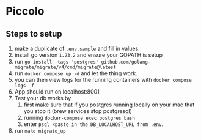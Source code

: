 # Piccolo

## Steps to setup

1. make a duplicate of `.env.sample` and fill in values.
1. install go version `1.23.2` and ensure your GOPATH is setup
1. run `go install -tags 'postgres' github.com/golang-migrate/migrate/v4/cmd/migrate@latest`
1. run `docker compose up -d` and let the thing work.
1. you can then view logs for the running containers with `docker compose logs -f`
1. App should run on localhost:8001
1. Test your db works by 
   1. first make sure that if you postgres running locally on your mac that you stop it (brew services stop postgresql)
   1. running `docker-compose exec postgres bash`
   1. enter `psql <paste in the DB_LOCALHOST_URL from .env`.
1. run `make migrate_up`


